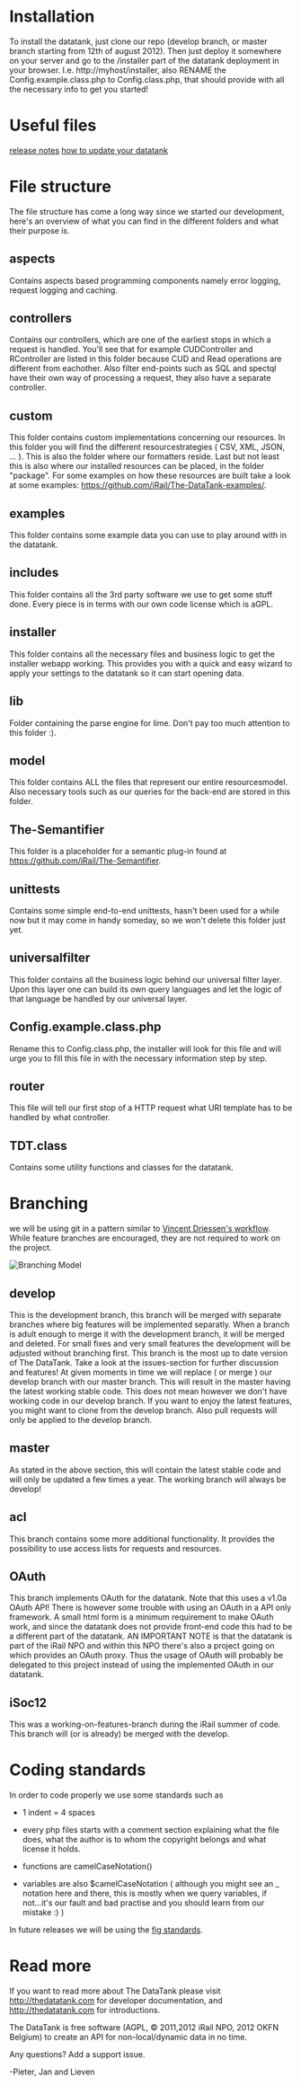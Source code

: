 # Installation

To install the datatank, just clone our repo (develop branch, or master branch starting from 12th of august 2012). Then just deploy it somewhere on your server and 
go to the /installer part of the datatank deployment in your browser. 
I.e. http://myhost/installer, also RENAME the Config.example.class.php to Config.class.php, that should provide with all the necessary info to get you started!


# Useful files

[release notes](https://github.com/iRail/The-DataTank/blob/develop/release%20notes)
[how to update your datatank](https://github.com/iRail/The-DataTank/blob/develop/HOW%20TO%20UPDATE%20YOUR%20DATATANK)

# File structure

The file structure has come a long way since we started our development, here's an overview of what you can find in the different folders and what their purpose is.

aspects
-------

Contains aspects based programming components namely error logging, request logging and caching.

controllers
------------

Contains our controllers, which are one of the earliest stops in which a request is handled. You'll see that
for example CUDController and RController are listed in this folder because CUD and Read operations are different 
from eachother. Also filter end-points such as SQL and spectql have their own way of processing a request, they also
have a separate controller.
 
custom
-------

This folder contains custom implementations concerning our resources. In this folder you will find 
the different resourcestrategies ( CSV, XML, JSON, ... ). This is also the folder where our formatters reside.
Last but not least this is also where our installed resources can be placed, in the folder "package". For some examples
on how these resources are built take a look at some examples: https://github.com/iRail/The-DataTank-examples/.

examples
--------

This folder contains some example data you can use to play around with in the datatank.

includes
--------

This folder contains all the 3rd party software we use to get some stuff done. Every piece is in terms with 
our own code license which is aGPL.

installer
---------

This folder contains all the necessary files and business logic to get the installer webapp working. This 
provides you with a quick and easy wizard to apply your settings to the datatank so it can start opening data.

lib
---

Folder containing the parse engine for lime. Don't pay too much attention to this folder :).

model
-----

This folder contains ALL the files that represent our entire resourcesmodel. Also necessary tools such as 
our queries for the back-end are stored in this folder.

The-Semantifier
----------------

This folder is a placeholder for a semantic plug-in found at https://github.com/iRail/The-Semantifier.

unittests
---------

Contains some simple end-to-end unittests, hasn't been used for a while now but it may come in handy someday, so we won't delete 
this folder just yet.

universalfilter
---------------

This folder contains all the business logic behind our universal filter layer. Upon this layer one can build its own
query languages and let the logic of that language be handled by our universal layer.

Config.example.class.php
------------------------

Rename this to Config.class.php, the installer will look for this file and will urge you to fill this file in with
the necessary information step by step.

router
------

This file will tell our first stop of a HTTP request what URI template has to be handled by what controller.

TDT.class
---------

Contains some utility functions and classes for the datatank.

# Branching

we will be using git in a pattern similar to [Vincent Driessen's workflow](http://nvie.com/posts/a-successful-git-branching-model/). While feature branches are encouraged, they are not required to work on the project.

![Branching Model](http://nvie.com/img/2009/12/Screen-shot-2009-12-24-at-11.32.03.png)

## develop

This is the development branch, this branch will be merged with separate branches where big features will be implemented separatly. When a branch is adult enough to merge it with the development branch, it will be merged and deleted. For small fixes and very small features the development will be adjusted without branching first. This branch is the most up to date version of The DataTank.
Take a look at the issues-section for further discussion and features! At given moments in time we will replace ( or merge ) our develop branch with our master branch. 
This will result in the master having the latest working stable code. This does not mean however we don't have working code in our develop branch. If you want to enjoy 
the latest features, you might want to clone from the develop branch. Also pull requests will only be applied to the develop branch.

## master

As stated in the above section, this will contain the latest stable code and will only be updated a few times a year. The working branch
will always be develop!

## acl

This branch contains some more additional functionality. It provides the possibility to use access lists for requests and resources.

## OAuth

This branch implements OAuth for the datatank. Note that this uses a v1.0a OAuth API! There is however
some trouble with using an OAuth in a API only framework. A small html form is a minimum requirement to make OAuth 
work, and since the datatank does not provide front-end code this had to be a different part of the datatank. AN IMPORTANT NOTE is that
the datatank is part of the iRail NPO and within this NPO there's also a project going on which provides an OAuth proxy. Thus the
usage of OAuth will probably be delegated to this project instead of using the implemented OAuth in our datatank.

## iSoc12

This was a working-on-features-branch during the iRail summer of code. This branch will (or is already) be merged with the develop.

# Coding standards

In order to code properly we use some standards such as

* 1 indent = 4 spaces

* every php files starts with a comment section explaining what the file does, what the author is
  to whom the copyright belongs and what license it holds.
  
* functions are camelCaseNotation()

* variables are also $camelCaseNotation ( although you might see an _ notation here and there, this is mostly when we query variables, if not...it's our fault and bad practise and you should learn from our mistake :) )

In future releases we will be using the [fig standards](http://www.php-fig.org/).

# Read more

If you want to read more about The DataTank please visit http://thedatatank.com for developer documentation, and http://thedatatank.com for introductions.

The DataTank is free software (AGPL, © 2011,2012 iRail NPO, 2012 OKFN Belgium) to create an API for non-local/dynamic data in no time.

Any questions? Add a support issue.

-Pieter, Jan and Lieven
